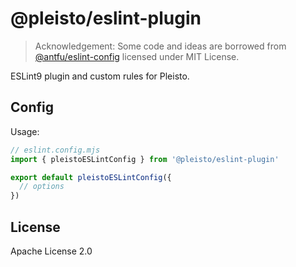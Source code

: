 # @pleisto/eslint-plugin

> Acknowledgement: Some code and ideas are borrowed from [@antfu/eslint-config](https://github.com/antfu/eslint-config) licensed under MIT License.

ESLint9 plugin and custom rules for Pleisto.

## Config

Usage:

```js
// eslint.config.mjs
import { pleistoESLintConfig } from '@pleisto/eslint-plugin'

export default pleistoESLintConfig({
  // options
})
```

## License

Apache License 2.0
